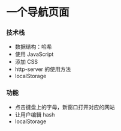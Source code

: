 # 一个导航页面

### 技术栈
- 数据结构：哈希
- 使用 JavaScript
- 添加 CSS
- http-server 的使用方法
- localStorage

### 功能
- 点击键盘上的字母，新窗口打开对应的网站
- 让用户编辑 hash
- localStorage
